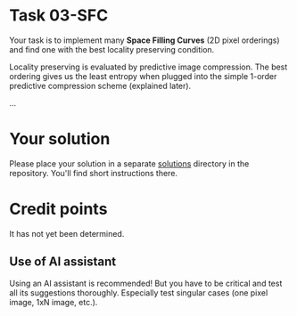 # Task 03-SFC
Your task is to implement many **Space Filling Curves** (2D pixel orderings)
and find one with the best locality preserving condition.

Locality preserving is evaluated by predictive image compression.
The best ordering gives us the least entropy when plugged into the simple
1-order predictive compression scheme (explained later).

...

# Your solution
Please place your solution in a separate [solutions](solutions/README.md)
directory in the repository. You'll find short instructions there.

# Credit points
It has not yet been determined.

## Use of AI assistant
Using an AI assistant is recommended! But you have to be critical and
test all its suggestions thoroughly. Especially test singular cases (one
pixel image, 1xN image, etc.).
